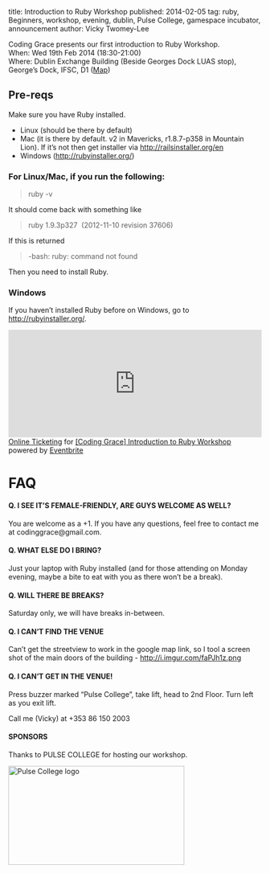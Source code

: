 title: Introduction to Ruby Workshop
published: 2014-02-05
tag: ruby, Beginners, workshop, evening, dublin, Pulse College, gamespace incubator, announcement
author: Vicky Twomey-Lee

<div>Coding Grace presents our first introduction to Ruby Workshop.</div>
<div></div>
<div>When: Wed 19th Feb 2014 (18:30-21:00)</div>
<div>Where: Dublin Exchange Building (Beside Georges Dock LUAS stop), George’s Dock, IFSC, D1 (<a href="http://goo.gl/maps/e7fsx">Map</a>)</div>
<h2>Pre-reqs</h2>
<p><span>Make sure you have Ruby installed.</span></p>
<ul><li><span>Linux (should be there by default)</span></li>
<li><span>Mac (it is there by default. v2 in Mavericks, r</span><span>1.8.7-p358 in Mountain Lion</span><span>). If it&#8217;s not then get installer via </span><a href="http://railsinstaller.org/en">http://railsinstaller.org/en</a><span><br/></span></li>
<li>Windows (<a href="http://rubyinstaller.org/">http://rubyinstaller.org/</a>)</li>
</ul><h3>For Linux/Mac, if you run the following:</h3>
<blockquote>
<p>ruby -v</p>
</blockquote>
<p>It should come back with something like</p>
<blockquote>
<p>ruby 1.9.3p327  (2012-11-10 revision 37606)</p>
</blockquote>
<p>If this is returned</p>
<blockquote>
<p>-bash: ruby: command not found</p>
</blockquote>
<p>Then you need to install Ruby.</p>
<h3>Windows</h3>
<p>If you haven&#8217;t installed Ruby before on Windows, go to <a href="http://rubyinstaller.org/">http://rubyinstaller.org/</a>.</p>
<div></div>
<div><iframe frameborder="0" height="214" marginheight="5" marginwidth="5" scrolling="auto" src="https://www.eventbrite.ie/tickets-external?eid=10518307541&amp;ref=etckt" width="100%"></iframe>
<div><a href="http://www.eventbrite.ie/r/etckt" target="_blank">Online Ticketing</a><span> for </span><a href="https://www.eventbrite.ie/e/coding-grace-introduction-to-ruby-workshop-tickets-10518307541?ref=etckt" target="_blank">[Coding Grace] Introduction to Ruby Workshop</a> <span>powered by</span> <a href="http://www.eventbrite.ie?ref=etckt" target="_blank">Eventbrite</a></div>
<div>
<h1>FAQ</h1>
<h4>Q. I SEE IT’S FEMALE-FRIENDLY, ARE GUYS WELCOME AS WELL?</h4>
<p>You are welcome as a +1. If you have any questions, feel free to contact me at codinggrace@gmail.com.</p>
<h4>Q. WHAT ELSE DO I BRING?</h4>
<p>Just your laptop with Ruby installed (and for those attending on Monday evening, maybe a bite to eat with you as there won’t be a break).</p>
<h4>Q. WILL THERE BE BREAKS?</h4>
<p>Saturday only, we will have breaks in-between.</p>
<h4>Q. I CAN’T FIND THE VENUE</h4>
<p>Can’t get the streetview to work in the google map link, so I tool a screen shot of the main doors of the building - <a href="http://i.imgur.com/faPJh1z.png">http://i.imgur.com/faPJh1z.png</a></p>
<h4>Q. I CAN’T GET IN THE VENUE!</h4>
<p>Press buzzer marked “Pulse College”, take lift, head to 2nd Floor. Turn left as you exit lift.</p>
<p>Call me (Vicky) at +353 86 150 2003</p>
<h4><span>SPONSORS</span></h4>
<p><span>Thanks to </span><span>PULSE COLLEGE</span><span> for hosting our workshop.</span></p>
<p><a href="http://pulsecollege.eu/"><img alt="Pulse College logo" height="197" src="http://i.imgur.com/CTvOPqW.jpg" title="Thanks to Pulse College for hosting" width="350"/></a></p>
</div>
</div>
